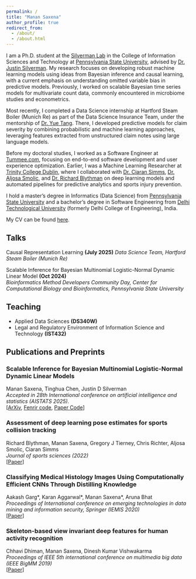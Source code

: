 ```yaml
---
permalink: /
title: "Manan Saxena"
author_profile: true
redirect_from: 
  - /about/
  - /about.html
---
```


I am a Ph.D. student at the [Silverman Lab](https://jsilve24.github.io/SilvermanLab/) in the College of Information Sciences and Technology at [Pennsylvania State University](https://ist.psu.edu/), advised by [Dr. Justin Silverman](http://www.justin-silverman.com/). My research focuses on developing robust machine learning models using ideas from Bayesian inference and causal learning, with a current emphasis on understanding omitted variable bias in predictive models. Previously, I worked on scalable Bayesian time series models for multivariate count data, commonly encountered in microbiome studies and econometrics.

Most recently, I completed a Data Science internship at Hartford Steam Boiler (Munich Re) as part of the Data Science Insurance Team, under the mentorship of [Dr. Yue Tang](https://www.linkedin.com/in/yue-tang-8730012a). There, I developed predictive models for claim severity by combining probabilistic and machine learning approaches, leveraging features extracted from unstructured claim notes using large language models.

Before my doctoral studies, I worked as a Software Engineer at [Tummee.com](https://www.tummee.com/), focusing on end-to-end software development and user experience optimization. Earlier, I was a Machine Learning Researcher at [Trinity College Dublin](https://www.tcd.ie/), where I collaborated with [Dr. Ciaran Simms](https://www.tcd.ie/mecheng/staff/csimms/), [Dr. Aljosa Smolic](https://www.hslu.ch/en/lucerne-university-of-applied-sciences-and-arts/about-us/people-finder/profile/?pid=5280), and [Dr. Richard Blythman](https://ie.linkedin.com/in/richard-blythman-64b2b948) on deep learning models and automated pipelines for predictive analytics and sports injury prevention.

I hold a master’s degree in Informatics (Data Science) from [Pennsylvania State University](https://ist.psu.edu/) and a bachelor’s degree in Software Engineering from [Delhi Technological University](http://dtu.ac.in/) (formerly Delhi College of Engineering), India.

My CV can be found [here](../files/Resume.pdf).

Talks
------
Causal Representation Learning **(July 2025)**
*Data Science Team, Hartford Steam Boiler (Munich Re)*

Scalable Inference for Bayesian Multinomial Logistic-Normal Dynamic Linear Model **(Oct 2024)**   
*Bioinformatics Method Developers Community Day, Center for Computational Biology and Bioinformatics, Pennsylvania State University*

Teaching
------

- Applied Data Sciences **(DS340W)**
- Legal and Regulatory Environment of Information Science and Technology **(IST432)** 

Publications and Preprints
------

### Scalable Inference for Bayesian Multinomial Logistic-Normal Dynamic Linear Models
Manan Saxena, Tinghua Chen, Justin D Silverman  
*Accepted in 28th International conference on artificial intelligence and statistics (AISTATS 2025).*  
[[ArXiv](https://arxiv.org/pdf/2410.05548), [Fenrir code](https://github.com/manansaxena/fenrir), [Paper Code](https://github.com/manansaxena/fenrir_paper_code)]

### Assessment of deep learning pose estimates for sports collision tracking
Richard Blythman, Manan Saxena, Gregory J Tierney, Chris Richter, Aljosa Smolic, Ciaran Simms  
*Journal of sports sciences (2022)*  
[[Paper](https://www.tandfonline.com/doi/full/10.1080/02640414.2022.2117474)]

### Classifying Medical Histology Images Using Computationally Efficient CNNs Through Distilling Knowledge
Aakash Garg\*, Karan Aggarwal\*, Manan Saxena\*, Aruna Bhat  
*Proceedings of International conference on emerging technologies in data mining and information security, Springer (IEMIS 2020)*  
[[Paper](https://link.springer.com/chapter/10.1007/978-981-15-9774-9_66)]

### Skeleton-based view invariant deep features for human activity recognition
Chhavi Dhiman, Manan Saxena, Dinesh Kumar Vishwakarma  
*Proceedings of IEEE 5th international conference on multimedia big data (IEEE BigMM 2019)*  
[[Paper](https://ieeexplore.ieee.org/abstract/document/8919406)]